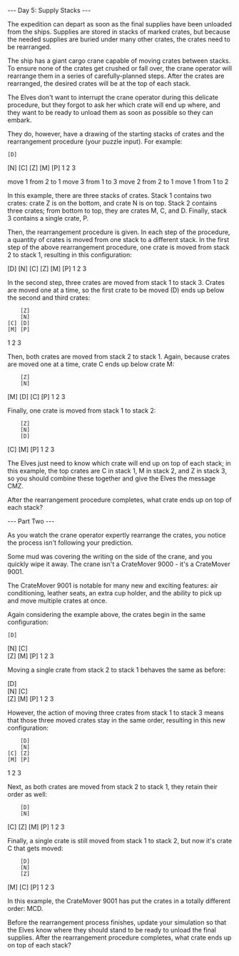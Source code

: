 --- Day 5: Supply Stacks ---

The expedition can depart as soon as the final supplies have been unloaded from the ships. Supplies are stored in stacks of marked crates, but because the needed supplies are buried under many other crates, the crates need to be rearranged.

The ship has a giant cargo crane capable of moving crates between stacks. To ensure none of the crates get crushed or fall over, the crane operator will rearrange them in a series of carefully-planned steps. After the crates are rearranged, the desired crates will be at the top of each stack.

The Elves don't want to interrupt the crane operator during this delicate procedure, but they forgot to ask her which crate will end up where, and they want to be ready to unload them as soon as possible so they can embark.

They do, however, have a drawing of the starting stacks of crates and the rearrangement procedure (your puzzle input). For example:

    [D]
[N] [C]
[Z] [M] [P]
 1   2   3

move 1 from 2 to 1
move 3 from 1 to 3
move 2 from 2 to 1
move 1 from 1 to 2

In this example, there are three stacks of crates. Stack 1 contains two crates: crate Z is on the bottom, and crate N is on top. Stack 2 contains three crates; from bottom to top, they are crates M, C, and D. Finally, stack 3 contains a single crate, P.

Then, the rearrangement procedure is given. In each step of the procedure, a quantity of crates is moved from one stack to a different stack. In the first step of the above rearrangement procedure, one crate is moved from stack 2 to stack 1, resulting in this configuration:

[D]
[N] [C]
[Z] [M] [P]
 1   2   3

In the second step, three crates are moved from stack 1 to stack 3. Crates are moved one at a time, so the first crate to be moved (D) ends up below the second and third crates:

        [Z]
        [N]
    [C] [D]
    [M] [P]
 1   2   3

Then, both crates are moved from stack 2 to stack 1. Again, because crates are moved one at a time, crate C ends up below crate M:

        [Z]
        [N]
[M]     [D]
[C]     [P]
 1   2   3

Finally, one crate is moved from stack 1 to stack 2:

        [Z]
        [N]
        [D]
[C] [M] [P]
 1   2   3

The Elves just need to know which crate will end up on top of each stack; in this example, the top crates are C in stack 1, M in stack 2, and Z in stack 3, so you should combine these together and give the Elves the message CMZ.

After the rearrangement procedure completes, what crate ends up on top of each stack?


--- Part Two ---

As you watch the crane operator expertly rearrange the crates, you notice the process isn't following your prediction.

Some mud was covering the writing on the side of the crane, and you quickly wipe it away. The crane isn't a CrateMover 9000 - it's a CrateMover 9001.

The CrateMover 9001 is notable for many new and exciting features: air conditioning, leather seats, an extra cup holder, and the ability to pick up and move multiple crates at once.

Again considering the example above, the crates begin in the same configuration:

    [D]    
[N] [C]    
[Z] [M] [P]
 1   2   3 

Moving a single crate from stack 2 to stack 1 behaves the same as before:

[D]        
[N] [C]    
[Z] [M] [P]
 1   2   3 

However, the action of moving three crates from stack 1 to stack 3 means that those three moved crates stay in the same order, resulting in this new configuration:

        [D]
        [N]
    [C] [Z]
    [M] [P]
 1   2   3

Next, as both crates are moved from stack 2 to stack 1, they retain their order as well:

        [D]
        [N]
[C]     [Z]
[M]     [P]
 1   2   3

Finally, a single crate is still moved from stack 1 to stack 2, but now it's crate C that gets moved:

        [D]
        [N]
        [Z]
[M] [C] [P]
 1   2   3

In this example, the CrateMover 9001 has put the crates in a totally different order: MCD.

Before the rearrangement process finishes, update your simulation so that the Elves know where they should stand to be ready to unload the final supplies. After the rearrangement procedure completes, what crate ends up on top of each stack?
